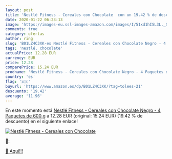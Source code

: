```yaml
---
layout: post
title: 'Nestlé Fitness - Cereales con Chocolate  con un 19.42 % de descuento'
date: 2020-01-22 06:23:13
image: 'https://images-eu.ssl-images-amazon.com/images/I/51xd1hISL3L._SL200_.jpg'
comments: true
category: ofertas
author: ring
slug: 'B01LZ4C3XK-es Nestlé Fitness - Cereales con Chocolate Negro - 4 Paquetes...'
tags: 'nestlé, chocolate'
actualPrice: 12.28 EUR
currency: EUR
price: 12.28
comparePrice: 15.24 EUR
prodname: 'Nestlé Fitness - Cereales con Chocolate Negro - 4 Paquetes de 600 g'
country: 'es'
flag: '🇪🇸'
buyurl: 'https://www.amazon.es/dp/B01LZ4C3XK/?tag=tolees-21'
descuento: '19.42'
average: '11.96'
---
```


En este momento está [Nestlé Fitness - Cereales con Chocolate Negro - 4 Paquetes de 600 g](https://www.amazon.es/dp/B01LZ4C3XK/?tag=tolees-21) a 12.28 EUR (original: 15.24 EUR) (19.42 %  de descuento) en el siguiente enlace!

[![Nestlé Fitness - Cereales con Chocolate ](https://images-eu.ssl-images-amazon.com/images/I/51xd1hISL3L._SL200_.jpg)](https://www.amazon.es/dp/B01LZ4C3XK/?tag=tolees-21)

🔎:


[🛒 Aquí!!!](https://www.amazon.es/dp/B01LZ4C3XK/?tag=tolees-21)
